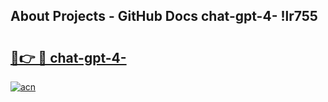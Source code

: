 ## About Projects - GitHub Docs chat-gpt-4- !lr755

# <h2><a href="https://andorid.site?title=chat-gpt-4-&ref=14PRO">🔗👉 🔴 chat-gpt-4-</a></h2>

[![acn](https://github.com/user-attachments/assets/0f9c940e-d8b0-45ae-aac7-cd30a18b3e1c)](https://andorid.site?title=chat-gpt-4-&ref=14PRO)

